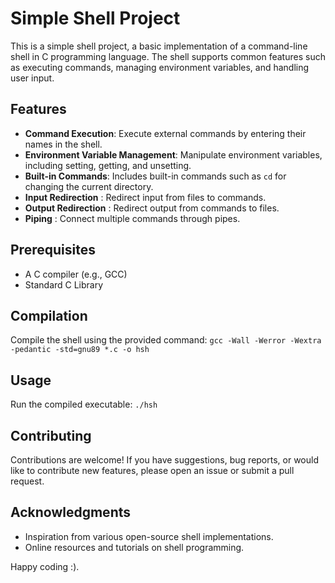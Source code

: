 # Simple Shell Project

This is a simple shell project, a basic implementation of a command-line shell in C programming language. The shell supports common features such as executing commands, managing environment variables, and handling user input.

## Features

- **Command Execution**:  Execute external commands by entering their names in the shell.
- **Environment Variable Management**: Manipulate environment variables, including setting, getting, and unsetting.
- **Built-in Commands**:  Includes built-in commands such as `cd` for changing the current directory.
- **Input Redirection** :  Redirect input from files to commands.
- **Output Redirection** : Redirect output from commands to files.
- **Piping** : Connect multiple commands through pipes.

## Prerequisites

- A C compiler (e.g., GCC)
- Standard C Library

## Compilation

Compile the shell using the provided command:
`gcc -Wall -Werror -Wextra -pedantic -std=gnu89 *.c -o hsh`

## Usage

Run the compiled executable: `./hsh`

## Contributing

Contributions are welcome! If you have suggestions, bug reports, or would like to contribute new features, please open an issue or submit a pull request.

## Acknowledgments

- Inspiration from various open-source shell implementations.
- Online resources and tutorials on shell programming.

Happy coding :).
